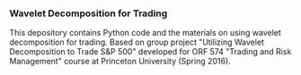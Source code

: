 ### Wavelet Decomposition for Trading
This depository contains Python code and the materials on using wavelet decomposition for trading.
Based on group project "Utilizing Wavelet Decomposition to Trade S&P 500" developed 
for ORF 574 "Trading and Risk Management" course at Princeton University (Spring 2016).
